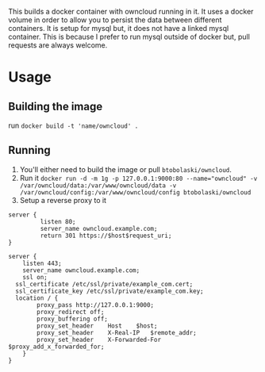 This builds a docker container with owncloud running in it. It uses a docker volume in order to allow you to persist the data between different containers. It is setup for mysql but, it does not have a linked mysql container. This is because I prefer to run mysql outside of docker but, pull requests are always welcome.

# Usage #

## Building the image ##

run `docker build -t 'name/owncloud' .`

## Running ##

1. You'll either need to build the image or pull `btobolaski/owncloud`.
2. Run it `docker run -d -m 1g -p 127.0.0.1:9000:80 --name="owncloud" -v /var/owncloud/data:/var/www/owncloud/data -v /var/owncloud/config:/var/www/owncloud/config btobolaski/owncloud`
3. Setup a reverse proxy to it

```
server {
	     listen 80;
	     server_name owncloud.example.com;
	     return 301 https://$host$request_uri;
}

server {
	listen 443;
	server_name owncloud.example.com;
	ssl on;
  ssl_certificate /etc/ssl/private/example_com.cert;
  ssl_certificate_key /etc/ssl/private/example_com.key;
  location / {
		proxy_pass http://127.0.0.1:9000;
		proxy_redirect off;
		proxy_buffering off;
		proxy_set_header 	Host	$host;
		proxy_set_header 	X-Real-IP	$remote_addr;
		proxy_set_header	X-Forwarded-For	$proxy_add_x_forwarded_for;
	}
}
```
